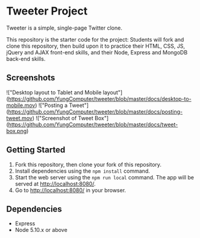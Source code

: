 # Tweeter Project

Tweeter is a simple, single-page Twitter clone.

This repository is the starter code for the project: Students will fork and clone this repository, then build upon it to practice their HTML, CSS, JS, jQuery and AJAX front-end skills, and their Node, Express and MongoDB back-end skills.

## Screenshots

!["Desktop layout to Tablet and Mobile layout"] (https://github.com/YungComputer/tweeter/blob/master/docs/desktop-to-mobile.mov)
!["Posting a Tweet"] (https://github.com/YungComputer/tweeter/blob/master/docs/posting-tweet.mov)
!["Screenshot of Tweet Box"] (https://github.com/YungComputer/tweeter/blob/master/docs/tweet-box.png)

## Getting Started

1. Fork this repository, then clone your fork of this repository.
2. Install dependencies using the `npm install` command.
3. Start the web server using the `npm run local` command. The app will be served at <http://localhost:8080/>.
4. Go to <http://localhost:8080/> in your browser.

## Dependencies

- Express
- Node 5.10.x or above

